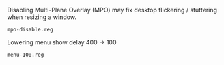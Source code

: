 Disabling Multi-Plane Overlay (MPO) may fix desktop flickering / stuttering when resizing a window.
```
mpo-disable.reg
```

Lowering menu show delay 400 -> 100
```
menu-100.reg
```